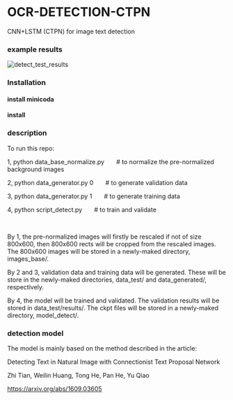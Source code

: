 # OCR-DETECTION-CTPN
  
  
CNN+LSTM (CTPN) for image text detection

  
### example results
  
![detect_test_results](https://github.com/Li-Ming-Fan/OCR-DETECTION-CTPN/blob/master/detect_test_result/5000_bkgd_1_0_generated_0.png?raw=true)
  
### Installation

#### install minicoda
#### install   
  
### description
  
To run this repo:
  
1, python data_base_normalize.py    &nbsp; &nbsp; &nbsp;   # to normalize the pre-normalized background images
  
2, python data_generator.py 0    &nbsp; &nbsp; &nbsp;  # to generate validation data
  
3, python data_generator.py 1     &nbsp; &nbsp; &nbsp;  # to generate training data
  
4, python script_detect.py    &nbsp; &nbsp; &nbsp;  # to train and validate
 
</br>
  
By 1, the pre-normalized images will firstly be rescaled if not of size 800x600, then 800x600 rects will be cropped from the rescaled images. The 800x600 images will be stored in a newly-maked directory, images_base/.
  
By 2 and 3, validation data and training data will be generated. These will be store in the newly-maked directories, data_test/ and data_generated/, respectively.
  
By 4, the model will be trained and validated. The validation results will be stored in data_test/results/. The ckpt files will be stored in a newly-maked directory, model_detect/.



### detection model
  
The model is mainly based on the method described in the article:
  
Detecting Text in Natural Image with Connectionist Text Proposal Network
  
Zhi Tian, Weilin Huang, Tong He, Pan He, Yu Qiao
  
https://arxiv.org/abs/1609.03605




